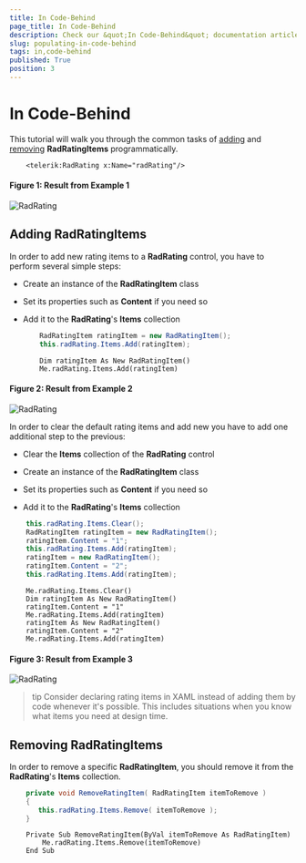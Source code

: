 ```yaml
---
title: In Code-Behind
page_title: In Code-Behind
description: Check our &quot;In Code-Behind&quot; documentation article for the RadRating {{ site.framework_name }} control.
slug: populating-in-code-behind
tags: in,code-behind
published: True
position: 3
---
```


# In Code-Behind

This tutorial will walk you through the common tasks of [adding](#Adding_RadRatingItems) and [removing](#Removing_RadRatingItems) __RadRatingItems__ programmatically.			

```XAML
	<telerik:RadRating x:Name="radRating"/>
```

#### __Figure 1: Result from Example 1__
![RadRating](images/rating_default.png)

## Adding RadRatingItems

In order to add new rating items to a __RadRating__ control, you have to perform several simple steps:				

* Create an instance of the __RadRatingItem__ class					

* Set its properties such as __Content__ if you need so					

* Add it to the __RadRating__'s __Items__ collection					

	```C#
		RadRatingItem ratingItem = new RadRatingItem();
		this.radRating.Items.Add(ratingItem);
	```
	```VB.NET
		Dim ratingItem As New RadRatingItem()
		Me.radRating.Items.Add(ratingItem)
	```

#### __Figure 2: Result from Example 2__
![RadRating](images/rating_wit_6_items.png)

In order to clear the default rating items and add new you have to add one additional step to the previous:

* Clear the __Items__ collection of the __RadRating__ control					

* Create an instance of the __RadRatingItem__ class					

* Set its properties such as __Content__ if you need so					

* Add it to the __RadRating__'s __Items__ collection					

```C#
	this.radRating.Items.Clear(); 
	RadRatingItem ratingItem = new RadRatingItem();
	ratingItem.Content = "1";
	this.radRating.Items.Add(ratingItem);
	ratingItem = new RadRatingItem();
	ratingItem.Content = "2";
	this.radRating.Items.Add(ratingItem);
```
```VB.NET
	Me.radRating.Items.Clear() 
	Dim ratingItem As New RadRatingItem()
	ratingItem.Content = "1"
	Me.radRating.Items.Add(ratingItem)
	ratingItem As New RadRatingItem()
	ratingItem.Content = "2"
	Me.radRating.Items.Add(ratingItem)
```

#### __Figure 3: Result from Example 3__
![RadRating](images/rating_with__2_items.png)

>tip Consider declaring rating items in XAML instead of adding them by code whenever it's possible. This includes situations when you know what items you need at design time.

## Removing RadRatingItems

In order to remove a specific __RadRatingItem__, you should remove it from the __RadRating__'s __Items__ collection.				

```C#
	private void RemoveRatingItem( RadRatingItem itemToRemove )
	{
	   this.radRating.Items.Remove( itemToRemove );
	}
```
```VB.NET
	Private Sub RemoveRatingItem(ByVal itemToRemove As RadRatingItem)
	    Me.radRating.Items.Remove(itemToRemove)
	End Sub
```